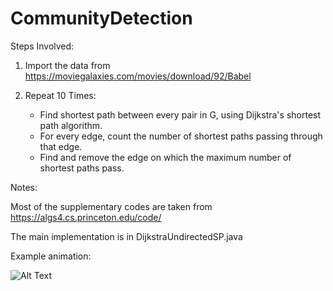 # CommunityDetection

Steps Involved:

1. Import the data from https://moviegalaxies.com/movies/download/92/Babel

2. Repeat 10 Times:
    - Find shortest path between every pair in G, using Dijkstra's shortest path algorithm.
    - For every edge, count the number of shortest paths passing through that edge.
    - Find and remove the edge on which the maximum number of shortest paths pass.
   
Notes:

Most of the supplementary codes are taken from https://algs4.cs.princeton.edu/code/

The main implementation is in DijkstraUndirectedSP.java

Example animation:

![Alt Text](https://media.giphy.com/media/8FF7aL37fO1zX7v4iT/giphy.gif)
